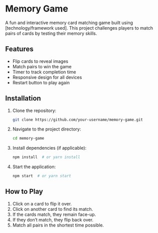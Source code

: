 # Memory Game

A fun and interactive memory card matching game built using [technology/framework used]. This project challenges players to match pairs of cards by testing their memory skills.

## Features
- Flip cards to reveal images
- Match pairs to win the game
- Timer to track completion time
- Responsive design for all devices
- Restart button to play again

## Installation

1. Clone the repository:
   ```sh
   git clone https://github.com/your-username/memory-game.git
   ```
2. Navigate to the project directory:
   ```sh
   cd memory-game
   ```
3. Install dependencies (if applicable):
   ```sh
   npm install  # or yarn install
   ```
4. Start the application:
   ```sh
   npm start  # or yarn start
   ```

## How to Play
1. Click on a card to flip it over.
2. Click on another card to find its match.
3. If the cards match, they remain face-up.
4. If they don’t match, they flip back over.
5. Match all pairs in the shortest time possible.

